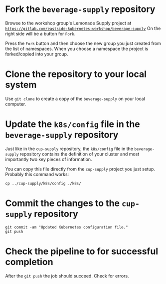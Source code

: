 
# Fork the `beverage-supply` repository


Browse to the workshop group's Lemonade Supply project at
[`https://gitlab.com/eastside-kubernetes-workshop/beverage-supply`](https://gitlab.com/eastside-kubernetes-workshop/beverage-supply)
On the right side will be a button for `Fork`.

Press the `Fork` button and then choose the new group you just
created from the list of namespaces. When you choose a namespace
the project is forked/copied into your group. 

# Clone the repository to your local system

Use `git clone` to create a copy of the `beverage-supply` on your
local computer.

# Update the `k8s/config` file in the `beverage-supply` repository

Just like in the `cup-supply` repository, the `k8s/config` file in the
`beverage-supply` repository contains the definition of your cluster
and most importantly two key pieces of information.

You can copy this file directly from the `cup-supply` project you
just setup. Probably this command works:

```
cp ../cup-supply/k8s/config ./k8s/
```

# Commit the changes to the `cup-supply` repository

```
git commit -am "Updated Kubernetes configuration file."
git push
```

# Check the pipeline to for successful completion

After the `git push` the job should succeed. Check for errors. 


